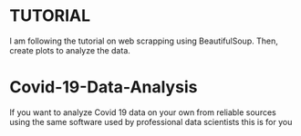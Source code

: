 # TUTORIAL
I am following the tutorial on web scrapping using BeautifulSoup. Then, create plots to analyze the data.


# Covid-19-Data-Analysis
If you want to analyze Covid 19 data on your own from reliable sources using the same software used by professional data scientists this is for you



